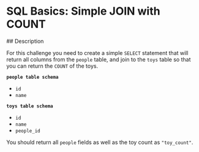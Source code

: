 # SQL Basics: Simple JOIN with COUNT

## Description

For this challenge you need to create a simple `SELECT` statement that will return all columns from the `people` table, and join to the `toys` table so that you can return the `COUNT` of the toys.

**`people table schema`**

* `id`
* `name`

**`toys table schema`**

* `id`
* `name`
* `people_id`

You should return all `people` fields as well as the toy count as `"toy_count"`.
